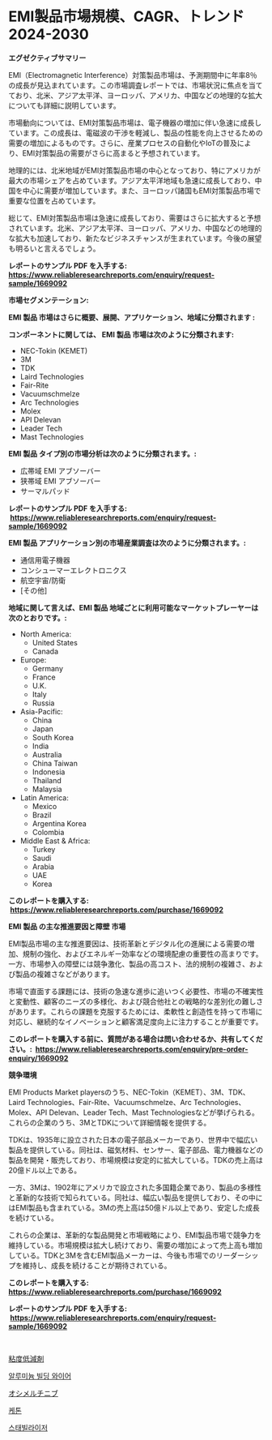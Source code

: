<p><h1>EMI製品市場規模、CAGR、トレンド2024-2030</h1></p><p><strong>エグゼクティブサマリー</strong></p>
<p><p>EMI（Electromagnetic Interference）対策製品市場は、予測期間中に年率8％の成長が見込まれています。この市場調査レポートでは、市場状況に焦点を当てており、北米、アジア太平洋、ヨーロッパ、アメリカ、中国などの地理的な拡大についても詳細に説明しています。</p><p>市場動向については、EMI対策製品市場は、電子機器の増加に伴い急速に成長しています。この成長は、電磁波の干渉を軽減し、製品の性能を向上させるための需要の増加によるものです。さらに、産業プロセスの自動化やIoTの普及により、EMI対策製品の需要がさらに高まると予想されています。</p><p>地理的には、北米地域がEMI対策製品市場の中心となっており、特にアメリカが最大の市場シェアを占めています。アジア太平洋地域も急速に成長しており、中国を中心に需要が増加しています。また、ヨーロッパ諸国もEMI対策製品市場で重要な位置を占めています。</p><p>総じて、EMI対策製品市場は急速に成長しており、需要はさらに拡大すると予想されています。北米、アジア太平洋、ヨーロッパ、アメリカ、中国などの地理的な拡大も加速しており、新たなビジネスチャンスが生まれています。今後の展望も明るいと言えるでしょう。</p></p>
<p><strong>レポートのサンプル PDF を入手する: <a href="https://www.reliableresearchreports.com/enquiry/request-sample/1669092">https://www.reliableresearchreports.com/enquiry/request-sample/1669092</a></strong></p>
<p><strong>市場セグメンテーション:</strong></p>
<p><strong> EMI 製品 市場はさらに概要、展開、アプリケーション、地域に分類されます :</strong></p>
<p><strong>コンポーネントに関しては、 EMI 製品 市場は次のように分類されます: &nbsp;</strong></p>
<p><ul><li>NEC-Tokin (KEMET)</li><li>3M</li><li>TDK</li><li>Laird Technologies</li><li>Fair-Rite</li><li>Vacuumschmelze</li><li>Arc Technologies</li><li>Molex</li><li>API Delevan</li><li>Leader Tech</li><li>Mast Technologies</li></ul></p>
<p><strong> EMI 製品 タイプ別の市場分析は次のように分類されます。:</strong></p>
<p><ul><li>広帯域 EMI アブソーバー</li><li>狭帯域 EMI アブソーバー</li><li>サーマルパッド</li></ul></p>
<p><strong>レポートのサンプル PDF を入手する: &nbsp;<a href="https://www.reliableresearchreports.com/enquiry/request-sample/1669092">https://www.reliableresearchreports.com/enquiry/request-sample/1669092</a></strong></p>
<p><strong> EMI 製品 アプリケーション別の市場産業調査は次のように分類されます。:</strong></p>
<p><ul><li>通信用電子機器</li><li>コンシューマーエレクトロニクス</li><li>航空宇宙/防衛</li><li>[その他]</li></ul></p>
<p><strong>地域に関して言えば、EMI 製品 地域ごとに利用可能なマーケットプレーヤーは次のとおりです。:</strong></p>
<p><ul>
    <li>
        North America:
        <ul>
            <li>United States</li>
            <li>Canada</li>
        </ul>
    </li>
    <li>
        Europe:
        <ul>
            <li>Germany</li>
            <li>France</li>
            <li>U.K.</li>
            <li>Italy</li>
            <li>Russia</li>
        </ul>
    </li>
    <li>
        Asia-Pacific:
        <ul>
            <li>China</li>
            <li>Japan</li>
            <li>South Korea</li>
            <li>India</li>
            <li>Australia</li>
            <li>China Taiwan</li>
            <li>Indonesia</li>
            <li>Thailand</li>
            <li>Malaysia</li>
        </ul>
    </li>
    <li>
        Latin America:
        <ul>
            <li>Mexico</li>
            <li>Brazil</li>
            <li>Argentina Korea</li>
            <li>Colombia</li>
        </ul>
    </li>
    <li>
        Middle East & Africa:
        <ul>
            <li>Turkey</li>
            <li>Saudi</li>
            <li>Arabia</li>
            <li>UAE</li>
            <li>Korea</li>
        </ul>
    </li>
    </ul></p>
<p><strong>このレポートを購入する: &nbsp;<a href="https://www.reliableresearchreports.com/purchase/1669092">https://www.reliableresearchreports.com/purchase/1669092</a></strong></p>
<p><strong>EMI 製品 の主な推進要因と障壁 市場</strong></p>
<p><p>EMI製品市場の主な推進要因は、技術革新とデジタル化の進展による需要の増加、規制の強化、およびエネルギー効率などの環境配慮の重要性の高まりです。一方、市場参入の障壁には競争激化、製品の高コスト、法的規制の複雑さ、および製品の複雑さなどがあります。</p><p>市場で直面する課題には、技術の急速な進歩に追いつく必要性、市場の不確実性と変動性、顧客のニーズの多様化、および競合他社との戦略的な差別化の難しさがあります。これらの課題を克服するためには、柔軟性と創造性を持って市場に対応し、継続的なイノベーションと顧客満足度向上に注力することが重要です。</p></p>
<p><strong>このレポートを購入する前に、質問がある場合は問い合わせるか、共有してください。:&nbsp; <a href="https://www.reliableresearchreports.com/enquiry/pre-order-enquiry/1669092">https://www.reliableresearchreports.com/enquiry/pre-order-enquiry/1669092</a></strong></p>
<p><strong>競争環境</strong></p>
<p><p>EMI Products Market playersのうち、NEC-Tokin（KEMET）、3M、TDK、Laird Technologies、Fair-Rite、Vacuumschmelze、Arc Technologies、Molex、API Delevan、Leader Tech、Mast Technologiesなどが挙げられる。これらの企業のうち、3MとTDKについて詳細情報を提供する。</p><p>TDKは、1935年に設立された日本の電子部品メーカーであり、世界中で幅広い製品を提供している。同社は、磁気材料、センサー、電子部品、電力機器などの製品を開発・販売しており、市場規模は安定的に拡大している。TDKの売上高は20億ドル以上である。</p><p>一方、3Mは、1902年にアメリカで設立された多国籍企業であり、製品の多様性と革新的な技術で知られている。同社は、幅広い製品を提供しており、その中にはEMI製品も含まれている。3Mの売上高は50億ドル以上であり、安定した成長を続けている。</p><p>これらの企業は、革新的な製品開発と市場戦略により、EMI製品市場で競争力を維持している。市場規模は拡大し続けており、需要の増加によって売上高も増加している。TDKと3Mを含むEMI製品メーカーは、今後も市場でのリーダーシップを維持し、成長を続けることが期待されている。</p></p>
<p><strong>このレポートを購入する: &nbsp; <a href="https://www.reliableresearchreports.com/purchase/1669092">https://www.reliableresearchreports.com/purchase/1669092</a></strong></p>
<p><strong>レポートのサンプル PDF を入手する: &nbsp;<a href="https://www.reliableresearchreports.com/enquiry/request-sample/1669092">https://www.reliableresearchreports.com/enquiry/request-sample/1669092</a></strong><strong></strong></p>
<p>&nbsp;</p>
<p><p><a href="https://medium.com/@colbu56546/%E7%B2%98%E5%BA%A6%E4%BD%8E%E4%B8%8B%E5%89%A4%E5%B8%82%E5%A0%B4-2031%E5%B9%B4%E3%81%BE%E3%81%A7%E3%81%AE%E5%8B%95%E5%90%91-%E4%BA%88%E6%B8%AC-%E7%AB%B6%E4%BA%89%E5%88%86%E6%9E%90-15b4fa1f5535">粘度低減剤</a></p><p><a href="https://github.com/wallacBahrtyinger567686/Market-Research-Report-List-1/blob/main/282482215192.md">알루미늄 빌딩 와이어</a></p><p><a href="https://medium.com/@desekay3566/%E3%82%AA%E3%82%B7%E3%83%A1%E3%83%AB%E3%83%81%E3%83%8B%E3%83%96%E5%B8%82%E5%A0%B4%E8%AA%BF%E6%9F%BB%E3%83%AC%E3%83%9D%E3%83%BC%E3%83%88-%E3%81%9D%E3%81%AE%E6%AD%B4%E5%8F%B2%E3%81%A82031%E5%B9%B4%E3%81%BE%E3%81%A7%E3%81%AE%E4%BA%88%E6%B8%AC-bc218e9e0931">オシメルチニブ</a></p><p><a href="https://medium.com/@mayekuhic00/%EC%BC%80%ED%86%A4-%EC%8B%9C%EC%9E%A5-%EB%B3%B4%EA%B3%A0%EC%84%9C%EB%8A%94-%EC%9D%B4-%EC%8B%9C%EC%9E%A5%EC%9D%98-%EC%B5%9C%EC%8B%A0-%ED%8A%B8%EB%A0%8C%EB%93%9C%EC%99%80-%EC%84%B1%EC%9E%A5-%EA%B8%B0%ED%9A%8C%EB%A5%BC-%EB%B0%9D%ED%98%80%EC%A4%8D%EB%8B%88%EB%8B%A4-db02be057007">케톤</a></p><p><a href="https://medium.com/@lizaheller2023/%EC%95%88%EC%A0%95%EC%A0%9C-%EC%8B%9C%EC%9E%A5%EC%9D%80-%EC%8B%9C%EC%9E%A5-%EC%A0%90%EC%9C%A0%EC%9C%A8-%EC%8B%9C%EC%9E%A5-%ED%8A%B8%EB%A0%8C%EB%93%9C-%EB%B0%8F-%EC%8B%9C%EC%9E%A5-%EC%84%B1%EC%9E%A5%EC%97%90-%EB%8C%80%ED%95%9C-%EC%A0%95%EB%B3%B4%EB%A5%BC-%EC%A0%9C%EA%B3%B5%ED%95%A9%EB%8B%88%EB%8B%A4-0710306aec63">스태빌라이저</a></p></p>